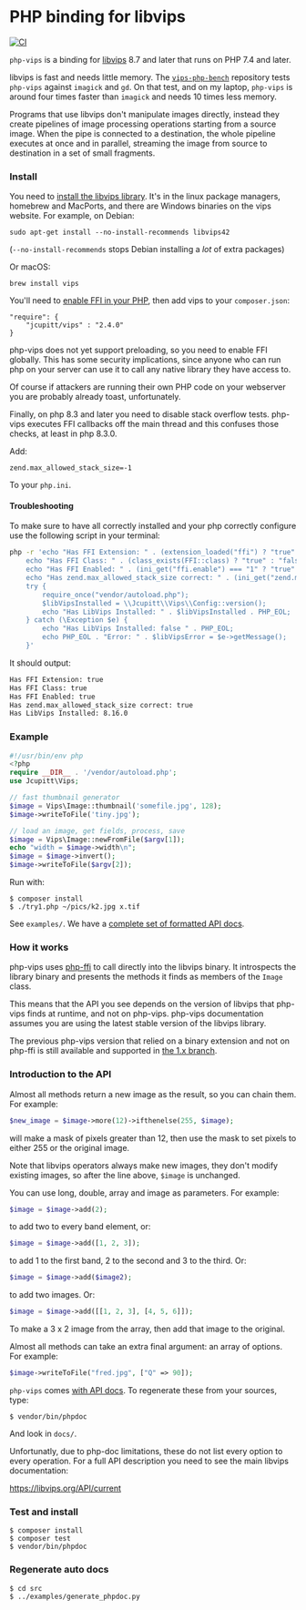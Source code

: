 # PHP binding for libvips 

[![CI](https://github.com/libvips/php-vips/workflows/CI/badge.svg)](https://github.com/libvips/php-vips/actions)

`php-vips` is a binding for [libvips](https://github.com/libvips/libvips) 8.7
and later that runs on PHP 7.4 and later.

libvips is fast and needs little memory. The
[`vips-php-bench`](https://github.com/jcupitt/php-vips-bench) repository
tests `php-vips` against `imagick` and `gd`. On that test, and on my laptop,
`php-vips` is around four times faster than `imagick` and needs 10 times
less memory.

Programs that use libvips don't manipulate images directly, instead they
create pipelines of image processing operations starting from a source
image. When the pipe is connected to a destination, the whole pipeline
executes at once and in parallel, streaming the image from source to
destination in a set of small fragments.

### Install

You need to [install the libvips
library](https://www.libvips.org/install.html). It's in the linux
package managers, homebrew and MacPorts, and there are Windows binaries on
the vips website. For example, on Debian:

```
sudo apt-get install --no-install-recommends libvips42
```

(`--no-install-recommends` stops Debian installing a *lot* of extra packages)

Or macOS:

```
brew install vips
```

You'll need to [enable FFI in your
PHP](https://www.php.net/manual/en/ffi.configuration.php), then add vips
to your `composer.json`:

```
"require": {
    "jcupitt/vips" : "2.4.0"
}
```

php-vips does not yet support preloading, so you need to enable FFI globally.
This has some security implications, since anyone who can run php on your
server can use it to call any native library they have access to.

Of course if attackers are running their own PHP code on your webserver you
are probably already toast, unfortunately.

Finally, on php 8.3 and later you need to disable stack overflow
tests. php-vips executes FFI callbacks off the main thread and this confuses
those checks, at least in php 8.3.0.

Add:

```
zend.max_allowed_stack_size=-1
```

To your `php.ini`.

#### Troubleshooting

To make sure to have all correctly installed and your php correctly configure use the following script in your terminal:

```bash
php -r 'echo "Has FFI Extension: " . (extension_loaded("ffi") ? "true" : "false") . PHP_EOL;
    echo "Has FFI Class: " . (class_exists(FFI::class) ? "true" : "false") . PHP_EOL;
    echo "Has FFI Enabled: " . (ini_get("ffi.enable") === "1" ? "true" : "false") . PHP_EOL;
    echo "Has zend.max_allowed_stack_size correct: " . (ini_get("zend.max_allowed_stack_size") === "-1" ? "true" : "false") . PHP_EOL;
    try {
        require_once("vendor/autoload.php");
        $libVipsInstalled = \\Jcupitt\\Vips\\Config::version();
        echo "Has LibVips Installed: " . $libVipsInstalled . PHP_EOL;
    } catch (\Exception $e) {
        echo "Has LibVips Installed: false " . PHP_EOL;
        echo PHP_EOL . "Error: " . $libVipsError = $e->getMessage();
    }'
```

It should output:

```bash
Has FFI Extension: true
Has FFI Class: true
Has FFI Enabled: true
Has zend.max_allowed_stack_size correct: true
Has LibVips Installed: 8.16.0
```

### Example

```php
#!/usr/bin/env php
<?php
require __DIR__ . '/vendor/autoload.php';
use Jcupitt\Vips;

// fast thumbnail generator
$image = Vips\Image::thumbnail('somefile.jpg', 128);
$image->writeToFile('tiny.jpg');

// load an image, get fields, process, save
$image = Vips\Image::newFromFile($argv[1]);
echo "width = $image->width\n";
$image = $image->invert();
$image->writeToFile($argv[2]);
```

Run with:

```
$ composer install
$ ./try1.php ~/pics/k2.jpg x.tif
```

See `examples/`. We have a [complete set of formatted API
docs](https://libvips.github.io/php-vips/classes/Jcupitt-Vips-Image.html).


### How it works

php-vips uses [php-ffi](https://www.php.net/manual/en/book.ffi.php) to
call directly into the libvips binary. It introspects the library binary
and presents the methods it finds as members of the `Image` class.

This means that the API you see depends on the version of libvips that
php-vips finds at runtime, and not on php-vips. php-vips documentation assumes
you are using the latest stable version of the libvips library.

The previous php-vips version that relied on a binary extension
and not on php-ffi is still available and supported in [the 1.x
branch](https://github.com/libvips/php-vips/tree/1.x).

### Introduction to the API

Almost all methods return a new image as the result, so you can chain them.
For example:

```php
$new_image = $image->more(12)->ifthenelse(255, $image);
```

will make a mask of pixels greater than 12, then use the mask to set pixels to
either 255 or the original image.

Note that libvips operators always make new images, they don't modify existing
images, so after the line above, `$image` is unchanged.

You can use long, double, array and image as parameters. For example:

```php
$image = $image->add(2);
```

to add two to every band element, or:

```php
$image = $image->add([1, 2, 3]);
```

to add 1 to the first band, 2 to the second and 3 to the third. Or:

```php
$image = $image->add($image2);
```

to add two images. Or: 

```php
$image = $image->add([[1, 2, 3], [4, 5, 6]]);
```

To make a 3 x 2 image from the array, then add that image to the original.

Almost all methods can take an extra final argument: an array of options.
For example:

```php
$image->writeToFile("fred.jpg", ["Q" => 90]);
```

`php-vips` comes [with API
docs](https://libvips.github.io/php-vips/classes/Jcupitt-Vips-Image.html).
To regenerate these from your sources, type:

```
$ vendor/bin/phpdoc
```

And look in `docs/`.

Unfortunatly, due to php-doc limitations, these do not list every option
to every operation. For a full API description you need to see the main
libvips documentation:

https://libvips.org/API/current

### Test and install

```
$ composer install
$ composer test
$ vendor/bin/phpdoc
```

### Regenerate auto docs

```
$ cd src
$ ../examples/generate_phpdoc.py
```
